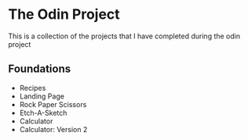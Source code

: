 # The Odin Project
This is a collection of the projects that I have completed during the odin project

## Foundations

- Recipes
- Landing Page
- Rock Paper Scissors
- Etch-A-Sketch
- Calculator
- Calculator: Version 2
